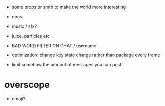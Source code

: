 * some props or smth to make the world more interesting
* npcs
* music / sfx?
* juice, particles etc

* BAD WORD FILTER ON CHAT / username

* optimization: change key state change rather than package every frame
* limit somehow the amount of messages you can post

# overscope
* emoji?